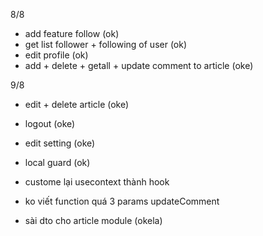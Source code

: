 8/8

- add feature follow (ok)
- get list follower + following of user (ok)
- edit profile (ok)
- add + delete + getall + update comment to article (oke)

9/8

- edit + delete article (oke)
- logout (oke)
- edit setting (oke)
- local guard (ok)
- custome lại usecontext thành hook

- ko viết function quá 3 params updateComment
- sài dto cho article module (okela)
